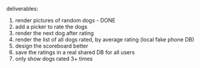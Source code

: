 deliverables:

1. render pictures of random dogs - DONE
2. add a picker to rate the dogs
3. render the next dog after rating
4. render the list of all dogs rated, by average rating (local fake phone DB)
5. design the scoreboard better
6. save the ratings in a real shared DB for all users
7. only show dogs rated 3+ times
